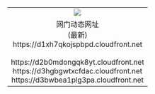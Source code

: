 ﻿<table>
  <tr></tr>
  <tr><td colspan=2 align=center><img src="https://d1xh7qkojspbpd.cloudfront.net/Up/oGate.jpg" /></td></tr>
  <tr><td colspan=2 align=center>网门动态网址<br/>(最新)
<br>https://d1xh7qkojspbpd.cloudfront.net
<br/>
<br>https://d2b0mdongqk8yt.cloudfront.net
<br>https://d3hgbgwtxcfdac.cloudfront.net
<br>https://d3bwbea1plg3pa.cloudfront.net
    </td>
  </tr>
</table>

